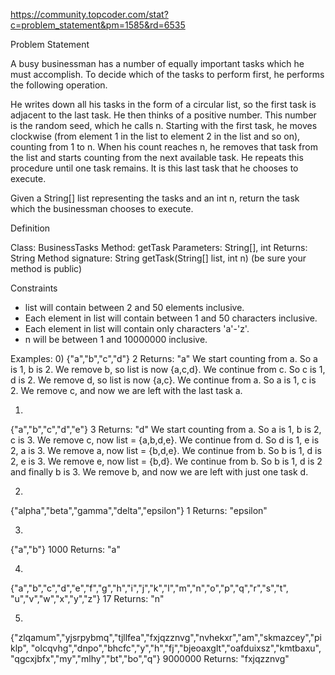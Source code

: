 https://community.topcoder.com/stat?c=problem_statement&pm=1585&rd=6535

Problem Statement

A busy businessman has a number of equally important tasks which he must accomplish. To decide which of the tasks to perform first, he performs the following operation.

He writes down all his tasks in the form of a circular list, so the first task is adjacent to the last task. He then thinks of a positive number. This number is the random seed, which he calls n. Starting with the first task, he moves clockwise (from element 1 in the list to element 2 in the list and so on), counting from 1 to n. When his count reaches n, he removes that task from the list and starts counting from the next available task. He repeats this procedure until one task remains. It is this last task that he chooses to execute.

Given a String[] list representing the tasks and an int n, return the task which the businessman chooses to execute.


Definition

Class:	BusinessTasks
Method:	getTask
Parameters:	String[], int
Returns:	String
Method signature:	String getTask(String[] list, int n)
(be sure your method is public)


Constraints
-	list will contain between 2 and 50 elements inclusive.
-	Each element in list will contain between 1 and 50 characters inclusive.
-	Each element in list will contain only characters 'a'-'z'.
-	n will be between 1 and 10000000 inclusive.

Examples:
0)
{"a","b","c","d"}
2
Returns: "a"
We start counting from a. So a is 1, b is 2. We remove b, so list is now {a,c,d}. We continue from c. So c is 1, d is 2. We remove d, so list is now {a,c}. We continue from a. So a is 1, c is 2. We remove c, and now we are left with the last task a.

1)
{"a","b","c","d","e"}
3
Returns: "d"
We start counting from a. So a is 1, b is 2, c is 3. We remove c, now list = {a,b,d,e}. We continue from d. So d is 1, e is 2, a is 3. We remove a, now list = {b,d,e}. We continue from b. So b is 1, d is 2, e is 3. We remove e, now list = {b,d}. We continue from b. So b is 1, d is 2 and finally b is 3. We remove b, and now we are left with just one task d.

2)
{"alpha","beta","gamma","delta","epsilon"}
1
Returns: "epsilon"

3)
{"a","b"}
1000
Returns: "a"

4)
{"a","b","c","d","e","f","g","h","i","j","k","l","m","n","o","p","q","r","s","t",
"u","v","w","x","y","z"}
17
Returns: "n"

5)
{"zlqamum","yjsrpybmq","tjllfea","fxjqzznvg","nvhekxr","am","skmazcey","piklp",
"olcqvhg","dnpo","bhcfc","y","h","fj","bjeoaxglt","oafduixsz","kmtbaxu",
"qgcxjbfx","my","mlhy","bt","bo","q"}
9000000
Returns: "fxjqzznvg"

